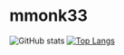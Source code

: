 # mmonk33

![GitHub stats](https://github-readme-stats.vercel.app/api?username=mmonk33&show_icons=true&theme=nord)
[![Top Langs](https://github-readme-stats.vercel.app/api/top-langs/?username=mmonk33&layout=compact&theme=nord)](https://github.com/anuraghazra/github-readme-stats)